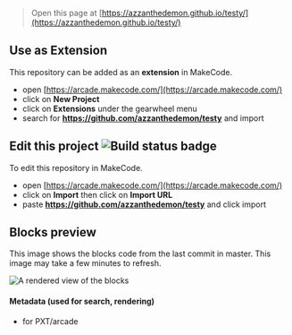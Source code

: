 


> Open this page at [https://azzanthedemon.github.io/testy/](https://azzanthedemon.github.io/testy/)

## Use as Extension

This repository can be added as an **extension** in MakeCode.

* open [https://arcade.makecode.com/](https://arcade.makecode.com/)
* click on **New Project**
* click on **Extensions** under the gearwheel menu
* search for **https://github.com/azzanthedemon/testy** and import

## Edit this project ![Build status badge](https://github.com/azzanthedemon/testy/workflows/MakeCode/badge.svg)

To edit this repository in MakeCode.

* open [https://arcade.makecode.com/](https://arcade.makecode.com/)
* click on **Import** then click on **Import URL**
* paste **https://github.com/azzanthedemon/testy** and click import

## Blocks preview

This image shows the blocks code from the last commit in master.
This image may take a few minutes to refresh.

![A rendered view of the blocks](https://github.com/azzanthedemon/testy/raw/master/.github/makecode/blocks.png)

#### Metadata (used for search, rendering)

* for PXT/arcade
<script src="https://makecode.com/gh-pages-embed.js"></script><script>makeCodeRender("{{ site.makecode.home_url }}", "{{ site.github.owner_name }}/{{ site.github.repository_name }}");</script>
